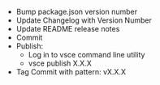 * Bump package.json version number
* Update Changelog with Version Number
* Update README release notes
* Commit
* Publish:
    * Log in to vsce command line utility
    * vsce publish X.X.X
* Tag Commit with pattern: vX.X.X
